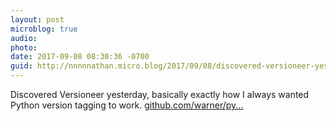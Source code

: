 ```yaml
---
layout: post
microblog: true
audio: 
photo: 
date: 2017-09-08 08:30:36 -0700
guid: http://nnnnnathan.micro.blog/2017/09/08/discovered-versioneer-yesterday.html
---
```

Discovered Versioneer yesterday, basically exactly how I always wanted Python version tagging to work. [github.com/warner/py...](https://github.com/warner/python-versioneer)
